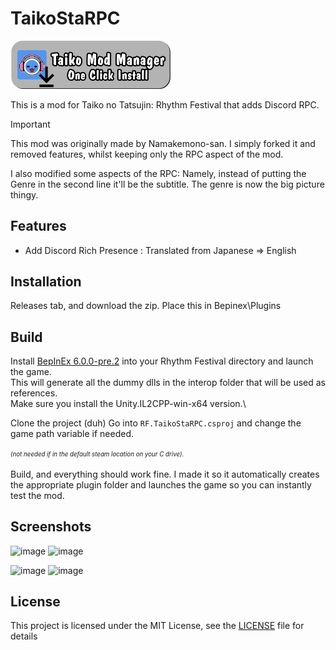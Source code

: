 # TaikoStaRPC

 <a href="https://shorturl.at/s1gHM"> <img src="Resources/InstallButton.png" alt="One-click Install using the Taiko Mod Manager" width="256"/> </a>

 
This is a mod for Taiko no Tatsujin: Rhythm Festival that adds Discord RPC.

> [!IMPORTANT]  
> This mod was originally made by Namakemono-san. I simply forked it and removed features, whilst keeping only the RPC aspect of the mod.
> 
> I also modified some aspects of the RPC: Namely, instead of putting the Genre in the second line it'll be the subtitle. The genre is now the big picture thingy.

## Features

- Add Discord Rich Presence : Translated from Japanese => English

## Installation

Releases tab, and download the zip. Place this in Bepinex\Plugins

## Build
 Install [BepInEx 6.0.0-pre.2](https://github.com/BepInEx/BepInEx/releases/tag/v6.0.0-pre.2) into your Rhythm Festival directory and launch the game.\
 This will generate all the dummy dlls in the interop folder that will be used as references.\
 Make sure you install the Unity.IL2CPP-win-x64 version.\

Clone the project (duh)
Go into `RF.TaikoStaRPC.csproj` and change the game path variable if needed.

<sup><sub>_(not needed if in the default steam location on your C drive)_.

Build, and everything should work fine. I made it so it automatically creates the appropriate plugin folder and launches the game so you can instantly test the mod.

## Screenshots
![image](https://github.com/user-attachments/assets/6bafb0cf-f45c-434f-8a7a-a4c5c26f39c8) ![image](https://github.com/user-attachments/assets/288fa341-2ebc-4a52-8e3f-ef3bec94c19b)

![image](https://github.com/user-attachments/assets/10d1c334-eb8e-4996-8767-e3808ffa8cbc) ![image](https://github.com/user-attachments/assets/42e66bcf-6b78-40dd-b698-8553b0d7d567)










## License

This project is licensed under the MIT License, see the [LICENSE](LICENSE) file for details
